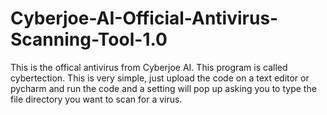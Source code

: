 # Cyberjoe-AI-Official-Antivirus-Scanning-Tool-1.0

This is the offical antivirus from Cyberjoe AI. This program is called cybertection.
 This is very simple, just upload the code on a text editor or pycharm and run the code and a setting will pop up asking you to type the file directory you want to scan for a virus.
